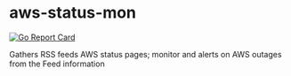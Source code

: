 # aws-status-mon

[![Go Report Card](https://goreportcard.com/badge/github.com/strongjz/aws-status-mon)](https://goreportcard.com/report/github.com/strongjz/aws-status-mon)

Gathers RSS feeds AWS status pages; monitor and alerts on AWS outages from the Feed information



